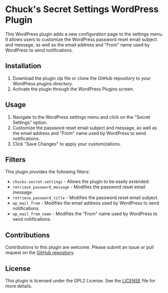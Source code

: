 # Chuck's Secret Settings WordPress Plugin

This WordPress plugin adds a new configuration page to the settings menu. It allows users to customize the WordPress password reset email subject and message, as well as the email address and "From" name used by WordPress to send notifications.

## Installation

1. Download the plugin zip file or clone the GitHub repository to your WordPress plugins directory.
2. Activate the plugin through the WordPress Plugins screen.

## Usage

1. Navigate to the WordPress settings menu and click on the "Secret Settings" option.
2. Customize the password reset email subject and message, as well as the email address and "From" name used by WordPress to send notifications.
3. Click "Save Changes" to apply your customizations.

## Filters

This plugin provides the following filters:

- `chucks-secret-settings` - Allows the plugin to be easily extended.
- `retrieve_password_message` - Modifies the password reset email message.
- `retrieve_password_title` - Modifies the password reset email subject.
- `wp_mail_from` - Modifies the email address used by WordPress to send notifications.
- `wp_mail_from_name` - Modifies the "From" name used by WordPress to send notifications.

## Contributions

Contributions to this plugin are welcome. Please submit an issue or pull request on the [GitHub repository](https://github.com/melekin/chucks-secret-settings).

## License

This plugin is licensed under the GPL2 License. See the [LICENSE](https://www.gnu.org/licenses/gpl-2.0.html) file for more details.
